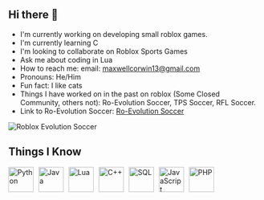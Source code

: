 ## Hi there 👋
- I'm currently working on developing small roblox games.
- I'm currently learning C
- I'm looking to collaborate on Roblox Sports Games
- Ask me about coding in Lua
- How to reach me: email: maxwellcorwin13@gmail.com
- Pronouns: He/Him
- Fun fact: I like cats
- Things I have worked on in the past on roblox (Some Closed Community, others not):  Ro-Evolution Soccer, TPS Soccer, RFL Soccer.
- Link to Ro-Evolution Soccer: [Ro-Evolution Soccer](https://www.roblox.com/games/82059022/Ro-Evolution-Soccer)

![Roblox Evolution Soccer](https://tr.rbxcdn.com/180DAY-050af0249a107b73228e4856e069ff49/768/432/Image/Webp/noFilter)

## Things I Know

<div style="display: flex; flex-wrap: wrap; gap: 10px;">
  <img src="https://upload.wikimedia.org/wikipedia/commons/c/c3/Python-logo-notext.svg" alt="Python" height="50">
  <img src="https://upload.wikimedia.org/wikipedia/en/3/30/Java_programming_language_logo.svg" alt="Java" height="50">
  <img src="https://upload.wikimedia.org/wikipedia/commons/c/cf/Lua-Logo.svg" alt="Lua" height="50">
  <img src="https://upload.wikimedia.org/wikipedia/commons/1/18/ISO_C%2B%2B_Logo.svg" alt="C++" height="50">
  <img src="https://upload.wikimedia.org/wikipedia/commons/8/87/Sql_data_base_with_logo.png" alt="SQL" height="50">
  <img src="https://logos-world.net/wp-content/uploads/2023/02/JavaScript-Emblem.png" alt="JavaScript" height="50">
  <img src="https://upload.wikimedia.org/wikipedia/commons/2/27/PHP-logo.svg" alt="PHP" height="50">
</div>
